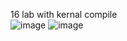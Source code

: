16 lab with kernal compile  
![image](https://github.com/user-attachments/assets/a234cb95-bf0a-43b2-9bcd-fa956bc1480e)
![image](https://github.com/user-attachments/assets/64b016bc-e395-4c51-97eb-6b34c81a7ce1)
